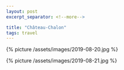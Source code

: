 ```yaml
---
layout: post
excerpt_separator: <!--more-->

title: "Château-Chalon"
tags: travel
---
```


{% picture /assets/images/2019-08-20.jpg %}

{% picture /assets/images/2019-08-21.jpg %}
<!--more-->